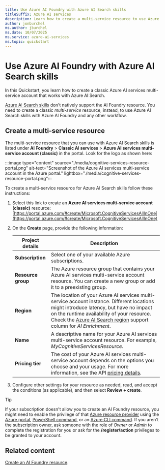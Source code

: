 ```yaml
---
title: Use Azure AI Foundry with Azure AI Search skills
titleSuffix: Azure AI services
description: Learn how to create a multi-service resource to use Azure AI Search skills with an Azure AI Foundry resource.
author: jonburchel
ms.author: jburchel
ms.date: 10/07/2025
ms.service: azure-ai-services
ms.topic: quickstart
---
```


# Use Azure AI Foundry with Azure AI Search skills

In this Quickstart, you learn how to create a classic Azure AI services multi-service account that works with Azure AI Search. 

[Azure AI Search skills](../search/tutorial-skillset.md) don't natively support the AI Foundry resource. You need to create a classic _multi-service_ resource, instead, to use Azure AI Search skills with Azure AI Foundry and any other workflow.

## Create a multi-service resource

The multi-service resource that you can use with Azure AI Search skills is listed under **AI Foundry** > **Classic AI services** > **Azure AI services multi-service account (classic)** in the portal. Look for the logo as shown here:

:::image type="content" source="./media/cognitive-services-resource-portal.png" alt-text="Screenshot of the Azure AI services multi-service account in the Azure portal." lightbox="./media/cognitive-services-resource-portal.png":::

To create a multi-service resource for Azure AI Search skills follow these instructions:

1. Select this link to create an **Azure AI services multi-service account (classic)** resource: [https://portal.azure.com/#create/Microsoft.CognitiveServicesAllInOne](https://portal.azure.com/#create/Microsoft.CognitiveServicesAllInOne)

1. On the **Create** page, provide the following information:

    |Project details| Description   |
    |--|--|
    | **Subscription** | Select one of your available Azure subscriptions. |
    | **Resource group** | The Azure resource group that contains your Azure AI services multi-service account resource. You can create a new group or add it to a preexisting group. |
    | **Region** | The location of your Azure AI services multi-service account instance. Different locations might introduce latency, but have no impact on the runtime availability of your resource. Check the [Azure AI Search region](/azure/search/search-region-support) support column for *AI Enrichment*.|
    | **Name** | A descriptive name for your Azure AI services multi-service account resource. For example, *MyCognitiveServicesResource*. |
    | **Pricing tier** | The cost of your Azure AI services multi-service account depends on the options you choose and your usage. For more information, see the API [pricing details](https://azure.microsoft.com/pricing/details/cognitive-services/). |

1. Configure other settings for your resource as needed, read, and accept the conditions (as applicable), and then select **Review + create**.

> [!TIP]
> If your subscription doesn't allow you to create an AI Foundry resource, you might need to enable the privilege of that [Azure resource provider](/azure/azure-resource-manager/management/resource-providers-and-types#register-resource-provider) using the [Azure portal](/azure/azure-resource-manager/management/resource-providers-and-types#azure-portal), [PowerShell command](/azure/azure-resource-manager/management/resource-providers-and-types#azure-powershell), or an [Azure CLI command](/azure/azure-resource-manager/management/resource-providers-and-types#azure-cli). If you aren't the subscription owner, ask someone with the role of *Owner* or *Admin* to complete the registration for you or ask for the **/register/action** privileges to be granted to your account.

## Related content

[Create an AI Foundry resource](multi-service-resource.md).
